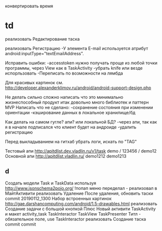 


конвертировать время



td
===


реализовать Редактирование таска



реализовать Регистрацию
-У элемента E-mail используется атрибут android:inputType="textEmailAddress".

Исправить ошибки:
-accesstoken нужно получать проще из любой точки программы, через View как в TaskActivity
-убрать knife или везде испорльзовать
-Переписать по возможности на лямбда

Для красивых картинок см. http://developer.alexanderklimov.ru/android/android-support-design.php

Не делать сильно сложно
написать что это минимально жизнеспособный продукт 
итак довольно много библиотек и паттерн MVP
Написать что не сделано:
-сохранение состояния при изменении ориентации
-кэширование данных в локальное хранилище/бд

Как делать на самом гугле? апи? или локальной БД?
-через апи, так как я в начале подписался что клиент будет на андроиде
-удалить регистрацию

Перед выкладыванием на гитхаб убрать логи, искать по "TAG"

Тестовый апи http://apitdlist.dev.vladlin.ru/v1/task  demo / 123456 / demo12
Основной апи http://apitdlist.vladlin.ru/ demo1212 demo1213

d
---
Создать модели Task и TaskData используя http://www.jsonschema2pojo.org/
!попап меню переделал -  реализовал в МайтАктивити
реализовать Удаление
После удаления, обновить таски
commit 20190112_1300
Набор встроенных картинок http://gae.darshancomputing.com/android/1.5-drawables.html
реализовать Создание задачи с большой кнопкой Плюс
Новый активити TaskActivity и макет activity_task
TaskInteractor
TaskView
TaskPresenter
Титл - обязательное поле, use TaskInteractor
реализовать Создание таска
commit 
commit 